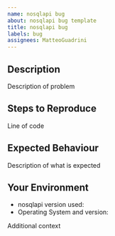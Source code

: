 ```yaml
---
name: nosqlapi bug
about: nosqlapi bug template
title: nosqlapi bug
labels: bug
assignees: MatteoGuadrini
---
```


## Description

Description of problem

## Steps to Reproduce

Line of code

## Expected Behaviour

Description of what is expected

## Your Environment

* nosqlapi version used:
* Operating System and version:

Additional context
